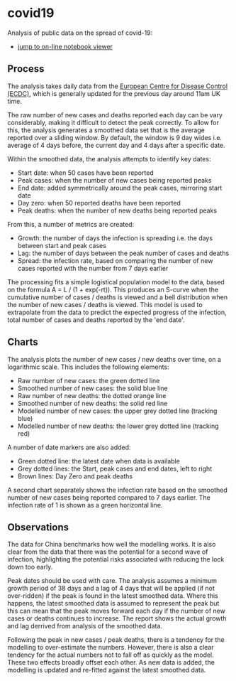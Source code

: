 # covid19
Analysis of public data on the spread of covid-19:
* [jump to on-line notebook viewer](https://nbviewer.jupyter.org/github/TonyM1958/covid19/blob/master/covid.ipynb)

## Process
The analysis takes daily data from the [European Centre for Disease Control (ECDC)](https://www.ecdc.europa.eu/en/publications-data/download-todays-data-geographic-distribution-covid-19-cases-worldwide), which is generally updated for the previous day around 11am UK time.

The raw number of new cases and deaths reported each day can be vary considerably, making it difficult to detect the peak correctly. To allow for this, the analysis generates a smoothed data set that is the average reported over a sliding window. By default, the window is 9 day wides i.e. average of 4 days before, the current day and 4 days after a specific date.

Within the smoothed data, the analysis attempts to identify key dates:
* Start date: when 50 cases have been reported
* Peak cases: when the number of new cases being reported peaks
* End date: added symmetrically around the peak cases, mirroring start date
* Day zero: when 50 reported deaths have been reported
* Peak deaths: when the number of new deaths being reported peaks

From this, a number of metrics are created:
* Growth: the number of days the infection is spreading i.e. the days between start and peak cases
* Lag: the number of days between the peak number of cases and deaths
* Spread: the infection rate, based on comparing the number of new cases reported with the number from 7 days earlier

The processing fits a simple logistical population model to the data, based on the formula A = L / (1 + exp(-rt)). This produces an S-curve when the cumulative number of cases / deaths is viewed and a bell distribution when the number of new cases / deaths is viewed. This model is used to extrapolate from the data to predict the expected progress of the infection, total number of cases and deaths reported by the 'end date'.

## Charts
The analysis plots the number of new cases / new deaths over time, on a logarithmic scale. This includes the following elements:
* Raw number of new cases: the green dotted line
* Smoothed number of new cases: the solid blue line
* Raw number of new deaths: the dotted orange line
* Smoothed number of new deaths: the solid red line
* Modelled number of new cases: the upper grey dotted line (tracking blue)
* Modelled number of new deaths: the lower grey dotted line (tracking red)

A number of date markers are also added:
* Green dotted line: the latest date when data is available
* Grey dotted lines: the Start, peak cases and end dates, left to right
* Brown lines: Day Zero and peak deaths

A second chart separately shows the infection rate based on the smoothed number of new cases being reported compared to 7 days earlier. The infection rate of 1 is shown as a green horizontal line.

## Observations
The data for China benchmarks how well the modelling works. It is also clear from the data that there was the potential for a second wave of infection, highlighting the potential risks associated with reducing the lock down too early.

Peak dates should be used with care. The analysis assumes a minimum growth period of 38 days and a lag of 4 days that will be applied (if not over-ridden) if the peak is found in the latest smoothed data. Where this happens, the latest smoothed data is assumed to represent the peak but this can mean that the peak moves forward each day if the number of new cases or deaths continues to increase. The report shows the actual growth and lag derrived from analysis of the smoothed data.

Following the peak in new cases / peak deaths, there is a tendency for the modelling to over-estimate the numbers. However, there is also a clear tendency for the actual numbers not to fall off as quickly as the model. These two effects broadly offset each other. As new data is added, the modelling is updated and re-fitted against the latest smoothed data.
